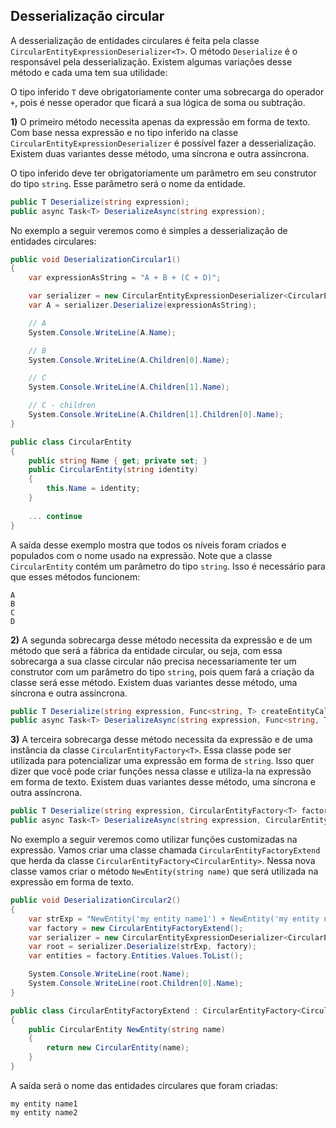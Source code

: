 ## Desserialização circular <header-set anchor-name="impl-deserialization-circular" />

A desserialização de entidades circulares é feita pela classe `CircularEntityExpressionDeserializer<T>`. O método `Deserialize` é o responsável pela desserialização. Existem algumas variações desse método e cada uma tem sua utilidade:

O tipo inferido `T` deve obrigatoriamente conter uma sobrecarga do operador `+`, pois é nesse operador que ficará a sua lógica de soma ou subtração.

**1)**  O primeiro método necessita apenas da expressão em forma de texto. Com base nessa expressão e no tipo inferido na classe `CircularEntityExpressionDeserializer` é possível fazer a desserialização. Existem duas variantes desse método, uma síncrona e outra assíncrona.

O tipo inferido deve ter obrigatoriamente um parâmetro em seu construtor do tipo `string`. Esse parâmetro será o nome da entidade.

```csharp
public T Deserialize(string expression);
public async Task<T> DeserializeAsync(string expression);
```

No exemplo a seguir veremos como é simples a desserialização de entidades circulares:

```csharp
public void DeserializationCircular1()
{
    var expressionAsString = "A + B + (C + D)";

    var serializer = new CircularEntityExpressionDeserializer<CircularEntity>();
    var A = serializer.Deserialize(expressionAsString);

    // A
    System.Console.WriteLine(A.Name);

    // B
    System.Console.WriteLine(A.Children[0].Name);

    // C
    System.Console.WriteLine(A.Children[1].Name);

    // C - children 
    System.Console.WriteLine(A.Children[1].Children[0].Name);
}

public class CircularEntity
{
    public string Name { get; private set; }
    public CircularEntity(string identity) 
    { 
        this.Name = identity;
    }
    
    ... continue
}
```

A saída desse exemplo mostra que todos os níveis foram criados e populados com o nome usado na expressão. Note que a classe `CircularEntity` contém um parâmetro do tipo `string`. Isso é necessário para que esses métodos funcionem:

```
A
B
C
D
```

**2)**  A segunda sobrecarga desse método necessita da expressão e de um método que será a fábrica da entidade circular, ou seja, com essa sobrecarga a sua classe circular não precisa necessariamente ter um construtor com um parâmetro do tipo `string`, pois quem fará a criação da classe será esse método. Existem duas variantes desse método, uma síncrona e outra assíncrona.

```csharp
public T Deserialize(string expression, Func<string, T> createEntityCallback);
public async Task<T> DeserializeAsync(string expression, Func<string, T> createEntityCallback);
```

**3)**  A terceira sobrecarga desse método necessita da expressão e de uma instância da classe `CircularEntityFactory<T>`. Essa classe pode ser utilizada para potencializar uma expressão em forma de `string`. Isso quer dizer que você pode criar funções nessa classe e utiliza-la na expressão em forma de texto. Existem duas variantes desse método, uma síncrona e outra assíncrona.

```csharp
public T Deserialize(string expression, CircularEntityFactory<T> factory);
public async Task<T> DeserializeAsync(string expression, CircularEntityFactory<T> factory);
```

No exemplo a seguir veremos como utilizar funções customizadas na expressão. Vamos criar uma classe chamada `CircularEntityFactoryExtend` que herda da classe `CircularEntityFactory<CircularEntity>`. Nessa nova classe vamos criar o método `NewEntity(string name)` que será utilizada na expressão em forma de texto.

```csharp
public void DeserializationCircular2()
{
    var strExp = "NewEntity('my entity name1') + NewEntity('my entity name2')";
    var factory = new CircularEntityFactoryExtend();
    var serializer = new CircularEntityExpressionDeserializer<CircularEntity>();
    var root = serializer.Deserialize(strExp, factory);
    var entities = factory.Entities.Values.ToList();

    System.Console.WriteLine(root.Name);
    System.Console.WriteLine(root.Children[0].Name);
}

public class CircularEntityFactoryExtend : CircularEntityFactory<CircularEntity>
{
    public CircularEntity NewEntity(string name)
    {
        return new CircularEntity(name);
    }
}
```

A saída será o nome das entidades circulares que foram criadas:

```
my entity name1
my entity name2
```

